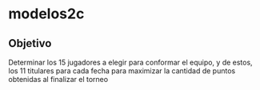 # modelos2c


## Objetivo

Determinar los 15 jugadores a elegir para conformar el equipo, y de estos, los 11 titulares para cada fecha para maximizar la cantidad de puntos obtenidas al finalizar el torneo